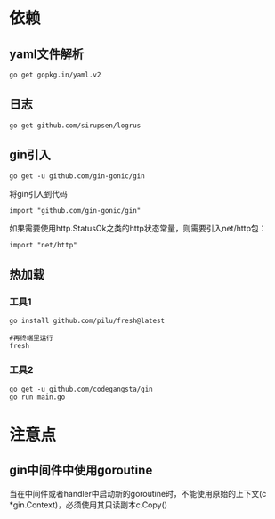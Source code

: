 # 依赖

## yaml文件解析

```shell
go get gopkg.in/yaml.v2
```

## 日志

```shell
go get github.com/sirupsen/logrus
```

## gin引入

```shell
go get -u github.com/gin-gonic/gin
```

将gin引入到代码

```shell
import "github.com/gin-gonic/gin"
```

如果需要使用http.StatusOk之类的http状态常量，则需要引入net/http包：

```shell
import "net/http"
```

## 热加载

### 工具1

```shell
go install github.com/pilu/fresh@latest

#再终端里运行
fresh
```

### 工具2

```shell
go get -u github.com/codegangsta/gin
go run main.go
```

# 注意点

## gin中间件中使用goroutine

当在中间件或者handler中启动新的goroutine时，不能使用原始的上下文(c \*gin.Context)，必须使用其只读副本c.Copy()

